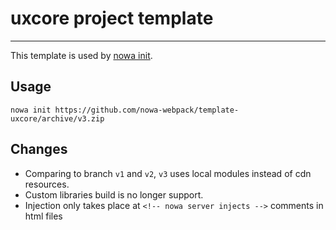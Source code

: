 # uxcore project template

---

This template is used by [nowa init](https://github.com/nowa-webpack/nowa-init).

## Usage

```
nowa init https://github.com/nowa-webpack/template-uxcore/archive/v3.zip
```

## Changes

- Comparing to branch `v1` and `v2`, `v3` uses local modules instead of cdn resources.
- Custom libraries build is no longer support.
- Injection only takes place at `<!-- nowa server injects -->` comments in html files
